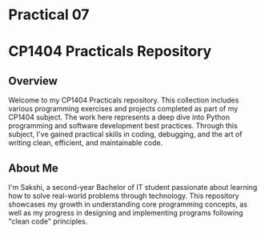 # Practical 07
# CP1404 Practicals Repository

## Overview
Welcome to my CP1404 Practicals repository. This collection includes various programming exercises and projects completed as part of my CP1404 subject. The work here represents a deep dive into Python programming and software development best practices. Through this subject, I've gained practical skills in coding, debugging, and the art of writing clean, efficient, and maintainable code.

## About Me
I'm Sakshi, a second-year Bachelor of IT student passionate about learning how to solve real-world problems through technology. This repository showcases my growth in understanding core programming concepts, as well as my progress in designing and implementing programs following "clean code" principles.

